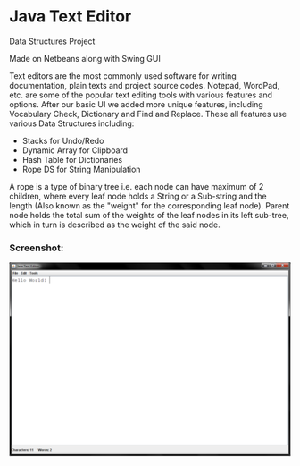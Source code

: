 # Java Text Editor 
Data Structures Project

Made on Netbeans along with Swing GUI

Text editors are the most commonly used software for writing documentation, plain texts and project source codes. Notepad, WordPad, etc. are some of the popular text editing tools with various features and options. After our basic UI we added more unique features, including Vocabulary Check, Dictionary and Find and Replace. These all features use various Data Structures including:

- Stacks for Undo/Redo
- Dynamic Array for Clipboard
- Hash Table for Dictionaries
- Rope DS for String Manipulation

A rope is a type of binary tree i.e. each node can have maximum of 2 children, where every leaf node holds a String or a Sub-string and the length (Also known as the "weight" for the corresponding leaf node). Parent node holds the total sum of the weights of the leaf nodes in its left sub-tree, which in turn is described as the weight of the said node.

### Screenshot: 
![Demo](https://github.com/owaisali8/uni-projects/blob/main/Java_Text_Editor/Capture.PNG?raw=true)
